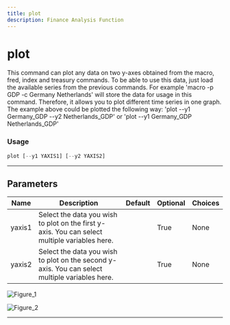 ```yaml
---
title: plot
description: Finance Analysis Function
---
```


# plot

This command can plot any data on two y-axes obtained from the macro, fred, index and treasury commands. To be able to use this data, just load the available series from the previous commands. For example 'macro -p GDP -c Germany Netherlands' will store the data for usage in this command. Therefore, it allows you to plot different time series in one graph. The example above could be plotted the following way: 'plot --y1 Germany_GDP --y2 Netherlands_GDP' or 'plot --y1 Germany_GDP Netherlands_GDP'

### Usage

```python
plot [--y1 YAXIS1] [--y2 YAXIS2]
```

---

## Parameters

| Name | Description | Default | Optional | Choices |
| ---- | ----------- | ------- | -------- | ------- |
| yaxis1 | Select the data you wish to plot on the first y-axis. You can select multiple variables here. |  | True | None |
| yaxis2 | Select the data you wish to plot on the second y-axis. You can select multiple variables here. |  | True | None |

![Figure_1](https://user-images.githubusercontent.com/46355364/158633367-783d54eb-79ab-443f-af99-8a9ecadf5949.png)

![Figure_2](https://user-images.githubusercontent.com/46355364/158633394-d948d909-d39b-4b05-9c5b-2e30b202cc32.png)

---
